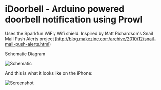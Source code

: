 iDoorbell - Arduino powered doorbell notification using Prowl
=============================================================

Uses the Sparkfun WiFly Wifi shield. Inspired by Matt Richardson's Snail Mail Push Alerts project (http://blog.makezine.com/archive/2010/12/snail-mail-push-alerts.html)

Schematic Diagram

![Schematic](https://github.com/downloads/freakent/iDoorbell/iDoorbell.jpg)

And this is what it looks like on the iPhone:

![Screenshot](http://github.com/downloads/freakent/iDoorbell/IMG_1456.jpg)

